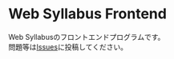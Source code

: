 Web Syllabus Frontend
==========
Web Syllabusのフロントエンドプログラムです。  
問題等は[Issues](https://github.com/makutamoto/websyllabus-frontend/issues)に投稿してください。  